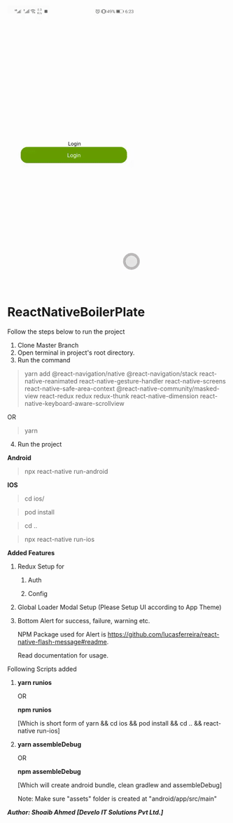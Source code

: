 <img src="https://github.com/develotechnologies/ReactNativeBoilerPlate/blob/Main/src/assets/images/demo.gif"/>

# ReactNativeBoilerPlate
Follow the steps below to run the project

1.  Clone Master Branch
2.  Open terminal in project's root directory.
3.  Run the command 

>yarn add @react-navigation/native @react-navigation/stack react-native-reanimated react-native-gesture-handler react-native-screens react-native-safe-area-context @react-native-community/masked-view react-redux redux redux-thunk react-native-dimension react-native-keyboard-aware-scrollview

OR

> yarn

4. Run the project

<b>Android</b>
> npx react-native run-android

<b>IOS</b>
> cd ios/

> pod install

> cd ..

> npx react-native run-ios


<b>Added Features</b>

1. Redux Setup for 
    
    1. Auth
        
    2. Config 
        
2. Global Loader Modal Setup (Please Setup UI according to App Theme)
    
3. Bottom Alert for success, failure, warning etc. 
    
   NPM Package used for Alert is <a>https://github.com/lucasferreira/react-native-flash-message#readme</a>.
       
   Read documentation for usage.
   
Following Scripts added 
1. <b>yarn runios</b>

   OR
   
    <b>npm runios</b>
    
   [Which is short form of yarn && cd ios && pod install && cd .. && react-native run-ios]

2. <b>yarn assembleDebug</b> 

    OR
    
    <b>npm assembleDebug</b> 
    
    [Which will create android bundle, clean gradlew and assembleDebug]
    
    Note: Make sure "assets" folder is created at "android/app/src/main"

<em><b>Author<b/>: Shoaib Ahmed <b>[Develo IT Solutions Pvt Ltd.]<b/></em>
